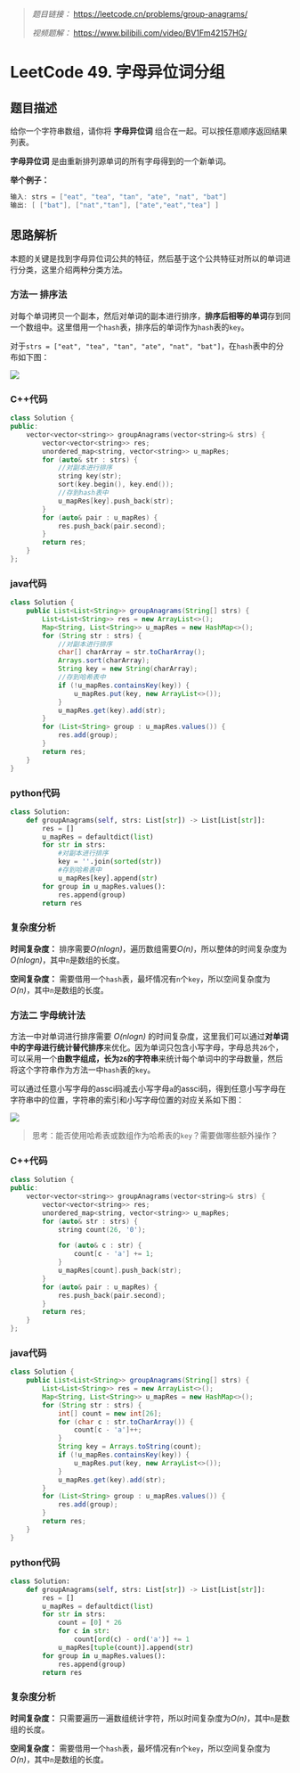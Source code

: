 > *题目链接：* https://leetcode.cn/problems/group-anagrams/
>
> *视频题解：* https://www.bilibili.com/video/BV1Fm42157HG/

# LeetCode 49. 字母异位词分组

## 题目描述

给你一个字符串数组，请你将 **字母异位词** 组合在一起。可以按任意顺序返回结果列表。

**字母异位词** 是由重新排列源单词的所有字母得到的一个新单词。

**举个例子：**

```cpp
输入: strs = ["eat", "tea", "tan", "ate", "nat", "bat"]
输出: [ ["bat"], ["nat","tan"], ["ate","eat","tea"] ]
```

## 思路解析

本题的关键是找到字母异位词公共的特征，然后基于这个公共特征对所以的单词进行分类，这里介绍两种分类方法。

### 方法一 排序法

对每个单词拷贝一个副本，然后对单词的副本进行排序，**排序后相等的单词**存到同一个数组中。这里借用一个`hash`表，排序后的单词作为`hash`表的`key`。

对于`strs = ["eat", "tea", "tan", "ate", "nat", "bat"]`，在`hash`表中的分布如下图：

![](https://gitee.com/ldtech007/picture/raw/master/pic/lc-0049-01.png)

### C++代码

```cpp
class Solution {
public:
    vector<vector<string>> groupAnagrams(vector<string>& strs) {
        vector<vector<string>> res;
        unordered_map<string, vector<string>> u_mapRes;
        for (auto& str : strs) {
            //对副本进行排序
            string key(str);
            sort(key.begin(), key.end());
            //存到hash表中
            u_mapRes[key].push_back(str);
        }
        for (auto& pair : u_mapRes) {
            res.push_back(pair.second);
        }
        return res;
    }
};
```

### java代码

```java
class Solution {
    public List<List<String>> groupAnagrams(String[] strs) {
        List<List<String>> res = new ArrayList<>();
        Map<String, List<String>> u_mapRes = new HashMap<>();
        for (String str : strs) {
            //对副本进行排序
            char[] charArray = str.toCharArray();
            Arrays.sort(charArray);
            String key = new String(charArray);
            //存到哈希表中
            if (!u_mapRes.containsKey(key)) {
                u_mapRes.put(key, new ArrayList<>());
            }
            u_mapRes.get(key).add(str);
        }
        for (List<String> group : u_mapRes.values()) {
            res.add(group);
        }
        return res;
    }
}
```

### python代码

```python
class Solution:
    def groupAnagrams(self, strs: List[str]) -> List[List[str]]:
        res = []
        u_mapRes = defaultdict(list)
        for str in strs:
            #对副本进行排序
            key = ''.join(sorted(str))
            #存到哈希表中
            u_mapRes[key].append(str)
        for group in u_mapRes.values():
            res.append(group)
        return res
```

### 复杂度分析

**时间复杂度：** 排序需要*O(nlogn)*，遍历数组需要*O(n)*，所以整体的时间复杂度为*O(nlogn)*，其中`n`是数组的长度。

**空间复杂度：** 需要借用一个`hash`表，最坏情况有`n`个`key`，所以空间复杂度为*O(n)*，其中`n`是数组的长度。

### 方法二 字母统计法

方法一中对单词进行排序需要 *O(nlogn)* 的时间复杂度，这里我们可以通过**对单词中的字母进行统计替代排序**来优化。因为单词只包含小写字母，字母总共`26`个，可以采用一个**由数字组成，长为`26`的字符串**来统计每个单词中的字母数量，然后将这个字符串作为方法一中`hash`表的`key`。

可以通过任意小写字母的assci码减去小写字母`a`的assci码，得到任意小写字母在字符串中的位置，字符串的索引和小写字母位置的对应关系如下图：

![](https://gitee.com/ldtech007/picture/raw/master/pic/lc-0049-02.png)

>思考：能否使用哈希表或数组作为哈希表的`key`？需要做哪些额外操作？

### C++代码

```cpp
class Solution {
public:
    vector<vector<string>> groupAnagrams(vector<string>& strs) {
        vector<vector<string>> res;
        unordered_map<string, vector<string>> u_mapRes;
        for (auto& str : strs) {
            string count(26, '0');

            for (auto& c : str) {
                count[c - 'a'] += 1;
            }
            u_mapRes[count].push_back(str);
        }
        for (auto& pair : u_mapRes) {
            res.push_back(pair.second);
        }
        return res;
    }
};
```

### java代码

```java
class Solution {
    public List<List<String>> groupAnagrams(String[] strs) {
        List<List<String>> res = new ArrayList<>();
        Map<String, List<String>> u_mapRes = new HashMap<>();
        for (String str : strs) {
            int[] count = new int[26];
            for (char c : str.toCharArray()) {
                count[c - 'a']++;
            }
            String key = Arrays.toString(count);
            if (!u_mapRes.containsKey(key)) {
                u_mapRes.put(key, new ArrayList<>());
            }
            u_mapRes.get(key).add(str);
        }
        for (List<String> group : u_mapRes.values()) {
            res.add(group);
        }
        return res;
    }
}
```

### python代码

```python
class Solution:
    def groupAnagrams(self, strs: List[str]) -> List[List[str]]:
        res = []
        u_mapRes = defaultdict(list)
        for str in strs:
            count = [0] * 26
            for c in str:
                count[ord(c) - ord('a')] += 1
            u_mapRes[tuple(count)].append(str)
        for group in u_mapRes.values():
            res.append(group)
        return res
```

### 复杂度分析

**时间复杂度：** 只需要遍历一遍数组统计字符，所以时间复杂度为*O(n)*，其中`n`是数组的长度。

**空间复杂度：** 需要借用一个`hash`表，最坏情况有`n`个`key`，所以空间复杂度为*O(n)*，其中`n`是数组的长度。

